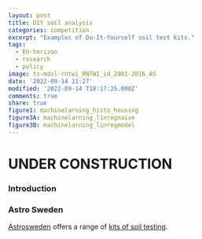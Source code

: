 ```yaml
---
layout: post
title: DIY soil analysis
categories: competition
excerpt: "Examples of Do-It-Yourself soil test kits."
tags:
  - EU-horizon
  - research
  - policy
image: ts-mdsl-rntwi_RNTWI_id_2001-2016_AS
date: '2022-09-14 11:27'
modified: '2022-09-14 T18:17:25.000Z'
comments: true
share: true
figure1: machinelarning_histo_housing
figure3A: machinelarning_linregnaive
figure3B: machinelarning_linregmodel
---
```


# UNDER CONSTRUCTION

### Introduction


### Astro Sweden

[Astrosweden](https://www.astrosweden.se) offers a range of [kits of soil testing](https://www.astrosweden.se/en/articles/3205/jordprover).
